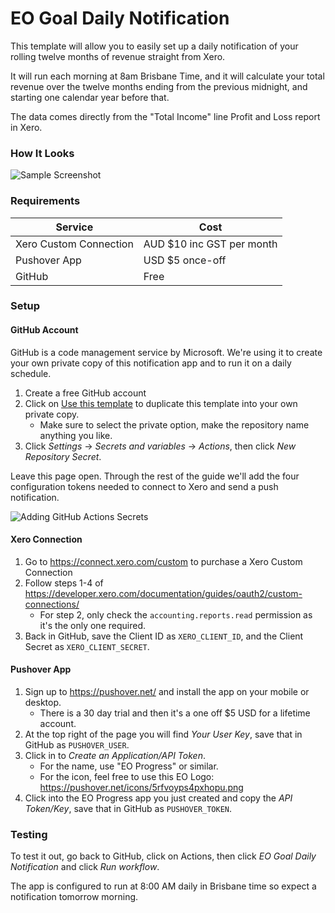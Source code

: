 # EO Goal Daily Notification

This template will allow you to easily set up a daily notification of your rolling twelve months of revenue straight from Xero.

It will run each morning at 8am Brisbane Time, and it will calculate your total revenue over the twelve months ending from the previous midnight, and starting one calendar year before that.

The data comes directly from the "Total Income" line Profit and Loss report in Xero.

### How It Looks

![Sample Screenshot](https://i.imgur.com/QNFAh5y.jpeg?raw=true)

### Requirements

| Service                | Cost                      |
| ---------------------- | ------------------------- |
| Xero Custom Connection | AUD $10 inc GST per month |
| Pushover App           | USD $5 once-off           |
| GitHub                 | Free                      |

### Setup

#### GitHub Account

GitHub is a code management service by Microsoft. We're using it to create your own private copy of this notification app and to run it on a daily schedule.

1. Create a free GitHub account
2. Click on [Use this template](https://github.com/new?template_name=RevenueNotification&template_owner=winterec) to duplicate this template into your own private copy.
   - Make sure to select the private option, make the repository name anything you like.
3. Click _Settings_ -> _Secrets and variables_ -> _Actions_, then click _New Repository Secret_.

Leave this page open. Through the rest of the guide we'll add the four configuration tokens needed to connect to Xero and send a push notification.

![Adding GitHub Actions Secrets](https://i.imgur.com/5rM3rWa.png?raw=true)

#### Xero Connection

1. Go to https://connect.xero.com/custom to purchase a Xero Custom Connection
2. Follow steps 1-4 of https://developer.xero.com/documentation/guides/oauth2/custom-connections/
   - For step 2, only check the `accounting.reports.read` permission as it's the only one required.
3. Back in GitHub, save the Client ID as `XERO_CLIENT_ID`, and the Client Secret as `XERO_CLIENT_SECRET`.

#### Pushover App

1. Sign up to https://pushover.net/ and install the app on your mobile or desktop.
   - There is a 30 day trial and then it's a one off $5 USD for a lifetime account.
2. At the top right of the page you will find _Your User Key_, save that in GitHub as `PUSHOVER_USER`.
3. Click in to _Create an Application/API Token_.
   - For the name, use "EO Progress" or similar.
   - For the icon, feel free to use this EO Logo: https://pushover.net/icons/5rfvoyps4pxhopu.png
4. Click into the EO Progress app you just created and copy the _API Token/Key_, save that in GitHub as `PUSHOVER_TOKEN`.

### Testing

To test it out, go back to GitHub, click on Actions, then click _EO Goal Daily Notification_ and click _Run workflow_.

The app is configured to run at 8:00 AM daily in Brisbane time so expect a notification tomorrow morning.

